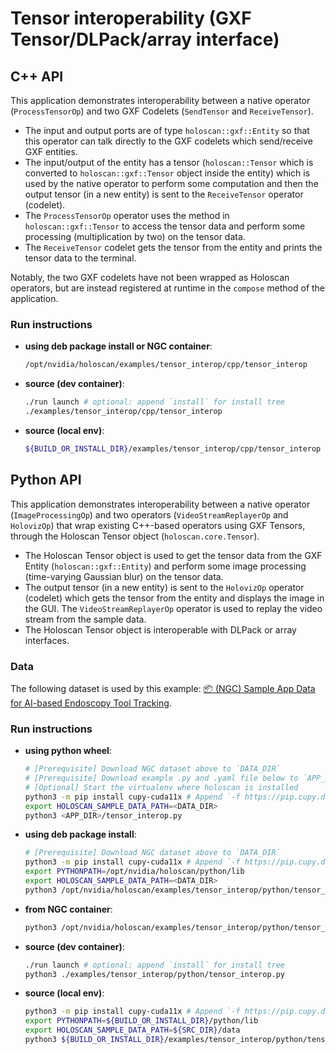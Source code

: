 # Tensor interoperability (GXF Tensor/DLPack/array interface)

## C++ API

This application demonstrates interoperability between a native operator (`ProcessTensorOp`) and two GXF Codelets (`SendTensor` and `ReceiveTensor`).
- The input and output ports are of type `holoscan::gxf::Entity` so that this operator can talk directly to the GXF codelets which send/receive GXF entities.
- The input/output of the entity has a tensor (`holoscan::Tensor` which is converted to `holoscan::gxf::Tensor` object inside the entity) which is used by the native operator to perform some computation and then the output tensor (in a new entity) is sent to the `ReceiveTensor` operator (codelet).
- The `ProcessTensorOp` operator uses the method in `holoscan::gxf::Tensor` to access the tensor data and perform some processing (multiplication by two) on the tensor data.
- The `ReceiveTensor` codelet gets the tensor from the entity and prints the tensor data to the terminal.

Notably, the two GXF codelets have not been wrapped as Holoscan operators, but are instead registered at runtime in the `compose` method of the application.

### Run instructions

* **using deb package install or NGC container**:
  ```bash
  /opt/nvidia/holoscan/examples/tensor_interop/cpp/tensor_interop
  ```
* **source (dev container)**:
  ```bash
  ./run launch # optional: append `install` for install tree
  ./examples/tensor_interop/cpp/tensor_interop
  ```
* **source (local env)**:
  ```bash
  ${BUILD_OR_INSTALL_DIR}/examples/tensor_interop/cpp/tensor_interop
  ```

## Python API

This application demonstrates interoperability between a native operator (`ImageProcessingOp`) and two operators (`VideoStreamReplayerOp` and `HolovizOp`) that wrap existing C++-based operators using GXF Tensors, through the Holoscan Tensor object (`holoscan.core.Tensor`).
- The Holoscan Tensor object is used to get the tensor data from the GXF Entity (`holoscan::gxf::Entity`) and perform some image processing (time-varying Gaussian blur) on the tensor data.
- The output tensor (in a new entity) is sent to the `HolovizOp` operator (codelet) which gets the tensor from the entity and displays the image in the GUI. The `VideoStreamReplayerOp` operator is used to replay the video stream from the sample data.
- The Holoscan Tensor object is interoperable with DLPack or array interfaces.

### Data

The following dataset is used by this example:
[📦️ (NGC) Sample App Data for AI-based Endoscopy Tool Tracking](https://catalog.ngc.nvidia.com/orgs/nvidia/teams/clara-holoscan/resources/holoscan_endoscopy_sample_data).

### Run instructions

* **using python wheel**:
  ```bash
  # [Prerequisite] Download NGC dataset above to `DATA_DIR`
  # [Prerequisite] Download example .py and .yaml file below to `APP_DIR`
  # [Optional] Start the virtualenv where holoscan is installed
  python3 -m pip install cupy-cuda11x # Append `-f https://pip.cupy.dev/aarch64` on aarch64
  export HOLOSCAN_SAMPLE_DATA_PATH=<DATA_DIR>
  python3 <APP_DIR>/tensor_interop.py
  ```
* **using deb package install**:
  ```bash
  # [Prerequisite] Download NGC dataset above to `DATA_DIR`
  python3 -m pip install cupy-cuda11x # Append `-f https://pip.cupy.dev/aarch64` on aarch64
  export PYTHONPATH=/opt/nvidia/holoscan/python/lib
  export HOLOSCAN_SAMPLE_DATA_PATH=<DATA_DIR>
  python3 /opt/nvidia/holoscan/examples/tensor_interop/python/tensor_interop.py
  ```
* **from NGC container**:
  ```bash
  python3 /opt/nvidia/holoscan/examples/tensor_interop/python/tensor_interop.py
  ```
* **source (dev container)**:
  ```bash
  ./run launch # optional: append `install` for install tree
  python3 ./examples/tensor_interop/python/tensor_interop.py
  ```
* **source (local env)**:
  ```bash
  python3 -m pip install cupy-cuda11x # Append `-f https://pip.cupy.dev/aarch64` on aarch64
  export PYTHONPATH=${BUILD_OR_INSTALL_DIR}/python/lib
  export HOLOSCAN_SAMPLE_DATA_PATH=${SRC_DIR}/data
  python3 ${BUILD_OR_INSTALL_DIR}/examples/tensor_interop/python/tensor_interop.py
  ```